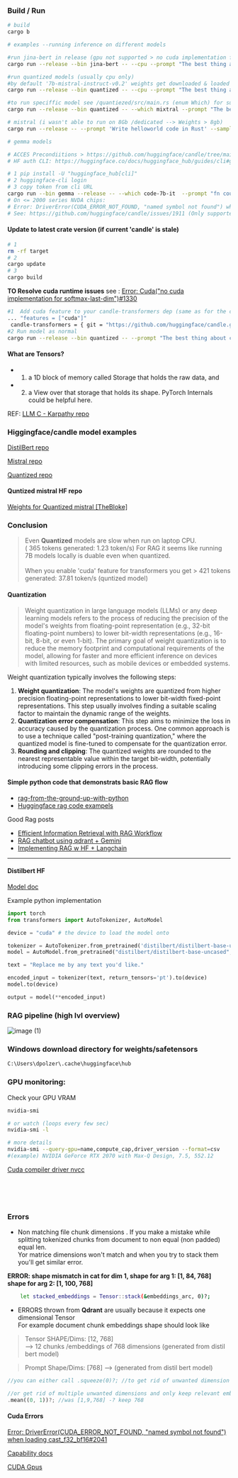 ### Build / Run

```bash
# build 
cargo b

# examples --running inference on different models

#run jina-bert in release (gpu not supported > no cuda implementation for softmax-last-dim)
cargo run --release --bin jina-bert -- --cpu --prompt "The best thing about coding in rust is "

#run quantized models (usually cpu only)
#by default '7b-mistral-instruct-v0.2' weights get downloaded & loaded
cargo run --release --bin quantized -- --cpu --prompt "The best thing about coding in rust is "

#to run speciffic model see /quantiezed/src/main.rs (enum Which) for supported models 
cargo run --release --bin quantized -- --which mixtral --prompt "The best thing about coding in rust is "

# mistral (i wasn't able to run on 8Gb /dedicated --> Weights > 8gb)
cargo run --release -- --prompt 'Write helloworld code in Rust' --sample-len 150

# gemma models 

# ACCES Precondiitions > https://github.com/huggingface/candle/tree/main/candle-examples/examples/gemma
# HF auth CLI: https://huggingface.co/docs/huggingface_hub/guides/cli#getting-started

# 1 pip install -U "huggingface_hub[cli]"
# 2 huggingface-cli login 
# 3 copy token from cli URL
cargo run --bin gemma --release -- --which code-7b-it  --prompt "fn count_primes(max_n: usize)"
# On <= 2000 series NVDA chips: 
# Error: DriverError(CUDA_ERROR_NOT_FOUND, "named symbol not found") when loading cast_u32_bf16
# See: https://github.com/huggingface/candle/issues/1911 (Only supported on RTX 3000+ chips >= 8.0 Compute capabilities)

```
#### Update to latest crate version (if current 'candle' is stale)
```bash
# 1
rm -rf target
# 2 
cargo update
# 3
cargo build
```


**TO Resolve cuda runtime issues** see : [Error: Cuda("no cuda implementation for softmax-last-dim")#1330](https://github.com/huggingface/candle/issues/1330)<br>

```bash
#1  Add cuda feature to your candle-transformers dep (same as for the candle-core)
... "features = ["cuda"]"
 candle-transformers = { git = "https://github.com/huggingface/candle.git", version = "0.4.2", features = ["cuda"] }
#2 Run model as normal
cargo run --release --bin quantized -- --prompt "The best thing about coding in rust is "
```


#### What are Tensors? 
- 1) a 1D block of memory called Storage that holds the raw data, and 
- 2) a View over that storage that holds its shape. PyTorch Internals could be helpful here.

REF: [LLM C - Karpathy repo ](https://github.com/karpathy/llm.c/)

### Higgingface/candle model examples

[DistilBert repo](https://github.com/huggingface/candle/tree/b23436bf90b99eb17aed36aaa219875d3c962a7e/candle-examples/examples/distilbert)

[Mistral repo](https://github.com/huggingface/candle/tree/b23436bf90b99eb17aed36aaa219875d3c962a7e/candle-examples/examples/mistral)

[Quantized repo](https://github.com/huggingface/candle/blob/b23436bf90b99eb17aed36aaa219875d3c962a7e/candle-examples/examples/quantized)


#### Quntized mistral HF repo
[Weights for Quantized mistral [TheBloke]](https://huggingface.co/TheBloke/Mistral-7B-Instruct-v0.1-GGUF/tree/main)

### Conclusion
> Even **Quantized** models are slow when run on laptop CPU.<br/> ( 365 tokens generated: 1.23 token/s)
For RAG it seems like running 7B models locally is duable even when quantized.  <br><br>
> When you enable 'cuda' feature for transformers you get  > 421 tokens generated: 37.81 token/s (quntized model)

#### Quantization
>Weight quantization in large language models (LLMs) or any deep learning models refers to the process of reducing the precision of the model's weights from floating-point representation (e.g., 32-bit floating-point numbers) to lower bit-width representations (e.g., 16-bit, 8-bit, or even 1-bit). The primary goal of weight quantization is to reduce the memory footprint and computational requirements of the model, allowing for faster and more efficient inference on devices with limited resources, such as mobile devices or embedded systems.

Weight quantization typically involves the following steps:
1. **Weight quantization**: The model's weights are quantized from higher precision floating-point representations to lower bit-width fixed-point representations. This step usually involves finding a suitable scaling factor to maintain the dynamic range of the weights.
2. **Quantization error compensation**: This step aims to minimize the loss in accuracy caused by the quantization process. One common approach is to use a technique called "post-training quantization," where the quantized model is fine-tuned to compensate for the quantization error.
3. **Rounding and clipping**: The quantized weights are rounded to the nearest representable value within the target bit-width, potentially introducing some clipping errors in the process.

#### Simple python code that demonstrats basic RAG flow 
- [rag-from-the-ground-up-with-python](https://decoder.sh/videos/rag-from-the-ground-up-with-python-and-ollama)
- [Huggingface rag code exampels](https://huggingface.co/docs/transformers/model_doc/rag)

Good Rag posts<bre>
- [Efficient Information Retrieval with RAG Workflow](https://medium.com/@akriti.upadhyay/efficient-information-retrieval-with-rag-workflow-afdfc2619171)
- [RAG chatbot using qdrant + Gemini](https://medium.com/@akriti.upadhyay/building-real-time-financial-news-rag-chatbot-with-gemini-and-qdrant-64c0a3fbe45b)
- [Implementing RAG w HF + Langchain](https://medium.com/@akriti.upadhyay/implementing-rag-with-langchain-and-hugging-face-28e3ea66c5f7)

---
#### Distilbert HF

[Model doc](https://huggingface.co/docs/transformers/model_doc/distilbert)

Example python implementation

```python
import torch
from transformers import AutoTokenizer, AutoModel

device = "cuda" # the device to load the model onto

tokenizer = AutoTokenizer.from_pretrained('distilbert/distilbert-base-uncased')
model = AutoModel.from_pretrained("distilbert/distilbert-base-uncased", torch_dtype=torch.float16, attn_implementation="flash_attention_2")

text = "Replace me by any text you'd like."

encoded_input = tokenizer(text, return_tensors='pt').to(device)
model.to(device)

output = model(**encoded_input)
```
### RAG pipeline (high lvl overview)
![image (1)](https://github.com/dommyrock/doc-rag-demo/assets/32032778/9b134e26-0d5c-46b8-afb4-00aa2148e6e7)


### Windows download directory for weights/safetensors 
```bash
C:\Users\dpolzer\.cache\huggingface\hub
```

### GPU monitoring:
Check your GPU VRAM 
```bash
nvidia-smi

# or watch (loops every few sec)
nvidia-smi -l

# more details
nvidia-smi --query-gpu=name,compute_cap,driver_version --format=csv
#(example) NVIDIA GeForce RTX 2070 with Max-Q Design, 7.5, 552.12
```

[Cuda compiler driver nvcc](https://docs.nvidia.com/cuda/cuda-compiler-driver-nvcc/)

<br/>
<br/>
<br/>

### Errors 

- Non matching file chunk dimensions .
If you make a mistake while splitting tokenized chunks from document to non equal (non padded) equal len.<br>
Yor matrice dimensions won't match and when you try to stack them you'll get similar error.

**ERROR: shape mismatch in cat for dim 1, shape for arg 1: [1, 84, 768] shape for arg 2: [1, 100, 768]**
```bash
    let stacked_embeddings = Tensor::stack(&embeddings_arc, 0)?;
```

- ERRORS thrown from **Qdrant** are usually because it expects one dimensional Tensor <br>
For example document chunk embeddings shape should look like<br>
> Tensor SHAPE/Dims: [12, 768]  
--> 12 chunks /embeddings of 768 dimensions (generated from 
distil bert model) <br>

> Prompt Shape/Dims: [768] --> (generated from distil bert model)

```rust
//you can either call .squeeze(0)?; //to get rid of unwanted dimension

//or get rid of multiple unwanted dimensions and only keep relevant embeddings in the Tensor 
.mean((0, 1))?; //was [1,9,768] -? keep 768
```

#### Cuda Errors
[Error: DriverError(CUDA_ERROR_NOT_FOUND, "named symbol not found") when loading cast_f32_bf16#2041](https://github.com/huggingface/candle/issues/2041)

[Capability docs](https://docs.nvidia.com/cuda/cuda-c-programming-guide/index.html#compute-capabilities)

[CUDA Gpus](https://developer.nvidia.com/cuda-gpus)

